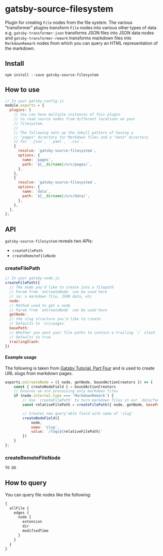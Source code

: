 # gatsby-source-filesystem

Plugin for creating `File` nodes from the file system. The various "transformer"
plugins transform `File` nodes into various other types of data e.g.
`gatsby-transformer-json` transforms JSON files into JSON data nodes and
`gatsby-transformer-remark` transforms markdown files into `MarkdownRemark`
nodes from which you can query an HTML representation of the markdown.

## Install

`npm install --save gatsby-source-filesystem`

## How to use

```javascript
// In your gatsby-config.js
module.exports = {
  plugins: [
    // You can have multiple instances of this plugin
    // to read source nodes from different locations on your
    // filesystem.
    //
    // The following sets up the Jekyll pattern of having a
    // "pages" directory for Markdown files and a "data" directory
    // for `.json`, `.yaml`, `.csv`.
    {
      resolve: `gatsby-source-filesystem`,
      options: {
        name: `pages`,
        path: `${__dirname}/src/pages/`,
      },
    },
    {
      resolve: `gatsby-source-filesystem`,
      options: {
        name: `data`,
        path: `${__dirname}/src/data/`,
      },
    },
  ],
};
```
## API

`gatsby-source-filesystem` reveals two APIs:
- `createFilePath`
- `createRemoteFileNode`

### createFilePath
```javascript
// In your gatsby-node.js
createFilePath({
  // The node you'd like to create into a filepath
  // Param from `onCreateNode` can be used here
  // ie: a markdown file, JSON data, etc
  node:
  // Method used to get a node
  // Param from `onCreateNode` can be used here
  getNode:
  // the slug structure you'd like to create
  // Defaults to `src/pages`
  basePath:
  // Whether you want your file paths to contain a trailing `/` slash
  // Defaults to true
  trailingSlash:
})
```

#### Example usage
The following is taken from [Gatsby Tutorial, Part Four](https://www.gatsbyjs.org/tutorial/part-four/#programmatically-creating-pages-from-data) and is used to create URL slugs from markdown pages.

```javascript
exports.onCreateNode = ({ node, getNode, boundActionCreators }) => {
    const { createNodeField } = boundActionCreators
    // Ensures we are processing only markdown files
    if (node.internal.type === 'MarkdownRemark') {
        // Use `createFilePath` to turn markdown files in our `data/faqs` directory into `/faqs/slug`
        const relativeFilePath = createFilePath({ node, getNode, basePath: 'data/faqs/', trailingSlash: false })

        // Creates new query'able field with name of 'slug'
        createNodeField({
            node,
            name: 'slug',
            value: `/faqs${relativeFilePath}`
        })
    }
};
```

### createRemoteFileNode

```javascript
TO DO
```

## How to query

You can query file nodes like the following:

```graphql
{
  allFile {
    edges {
      node {
        extension
        dir
        modifiedTime
      }
    }
  }
}
```
